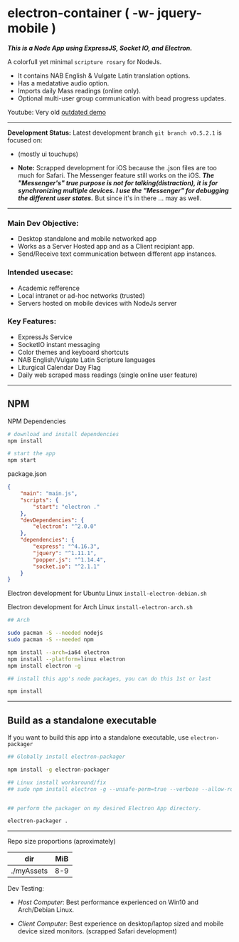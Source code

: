 # electron-container ( -w- jquery-mobile )

___This is a Node App using ExpressJS, Socket IO, and Electron.___

A colorfull yet minimal ```scripture rosary``` for NodeJs.

* It contains NAB English & Vulgate Latin translation options.
* Has a medatative audio option.
* Imports daily Mass readings (online only).
* Optional multi-user group communication with bead progress updates.

Youtube: Very old [outdated demo](https://youtu.be/xlhLjpW-QMs)



---

__Development Status:__ Latest development branch ```git branch v0.5.2.1``` is focused on:

* (mostly ui touchups)

* __Note:__ Scrapped development for iOS because the .json files are too much for Safari. The Messenger feature still works on the iOS. ***The "Messenger's" true purpose is not for talking(distraction), it is for synchronizing multiple devices. I use the "Messenger" for debugging the different user states.*** But since it's in there ... may as well.

---

### Main Dev Objective:

* Desktop standalone and mobile networked app
* Works as a Server Hosted app and as a Client recipiant app.
* Send/Receive text communication between different app instances.

### Intended usecase:

* Academic refference
* Local intranet or ad-hoc networks (trusted)
* Servers hosted on mobile devices with NodeJs server

### Key Features:

* ExpressJs Service
* SocketIO instant messaging
* Color themes and keyboard shortcuts
* NAB English/Vulgate Latin Scripture languages
* Liturgical Calendar Day Flag
* Daily web scraped mass readings (single online user feature)

---

## NPM

NPM Dependencies

```sh
# download and install dependencies
npm install

# start the app
npm start
```

package.json

```json
{
    "main": "main.js",
    "scripts": {
        "start": "electron ."
    },
    "devDependencies": {
        "electron": "^2.0.0"
    },
    "dependencies": {
        "express": "^4.16.3",
        "jquery": "^1.11.1",
        "popper.js": "^1.14.4",
        "socket.io": "^2.1.1"
    }
}
```

Electron development for Ubuntu Linux ```install-electron-debian.sh```

Electron development for Arch Linux ```install-electron-arch.sh```

```sh
## Arch

sudo pacman -S --needed nodejs
sudo pacman -S --needed npm

npm install --arch=ia64 electron
npm install --platform=linux electron
npm install electron -g

## install this app's node packages, you can do this 1st or last

npm install
```
---

## Build as a standalone executable

If you want to build this app into a standalone executable, use ```electron-packager```

```sh
## Globally install electron-packager

npm install -g electron-packager

## Linux install workaround/fix
## sudo npm install electron -g --unsafe-perm=true --verbose --allow-root


## perform the packager on my desired Electron App directory.

electron-packager .
```
---

Repo size proportions (aproximately)

dir | MiB
--- | ---
./myAssets | 8-9

Dev Testing:

* _Host Computer_: Best performance experienced on Win10 and Arch/Debian Linux.

* _Client Computer_: Best experience on desktop/laptop sized and mobile device sized monitors. (scrapped Safari development)
